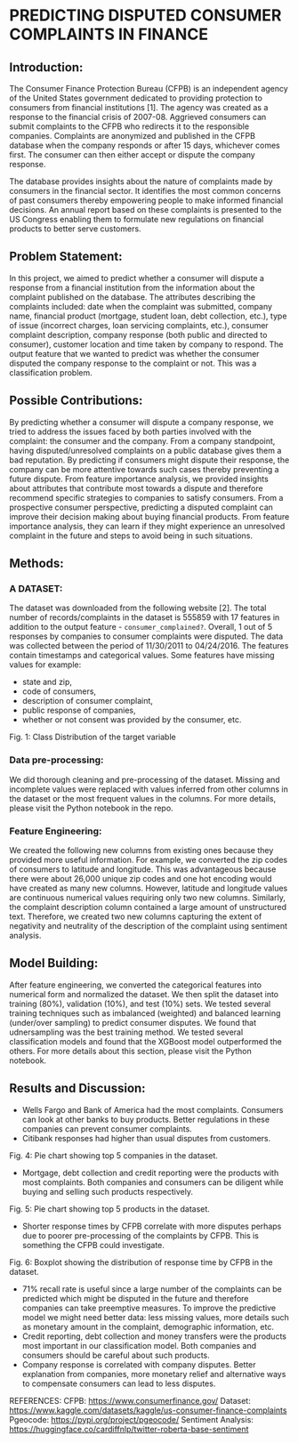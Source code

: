 # PREDICTING DISPUTED CONSUMER COMPLAINTS IN FINANCE

## Introduction: 
The Consumer Finance Protection Bureau (CFPB) is an independent agency of the United States government dedicated to providing protection to consumers from financial institutions [1]. The agency was created as a response to the financial crisis of 2007-08. Aggrieved consumers can submit complaints to the CFPB who redirects it to the responsible companies. Complaints are anonymized and published in the CFPB database when the company responds or after 15 days, whichever comes first. The consumer can then either accept or dispute the company response.

The database provides insights about the nature of complaints made by consumers in the financial sector. It identifies the most common concerns of past consumers thereby empowering people to make informed financial decisions. An annual report based on these complaints is presented to the US Congress enabling them to formulate new regulations on financial products to better serve customers.  

## Problem Statement: 
In this project, we aimed to predict whether a consumer will dispute a response from a financial institution from the information about the complaint published on the database. The attributes describing the complaints included: date when the complaint was submitted, company name,  financial product (mortgage, student loan, debt collection, etc.), type of issue (incorrect charges, loan servicing complaints, etc.), consumer complaint description, company response (both public and directed to consumer), customer location and time taken by company to respond. The output feature that we wanted to predict was whether the consumer disputed the company response to the complaint or not. This was a classification problem.

## Possible Contributions: 
By predicting whether a consumer will dispute a company response, we tried to address the issues faced by both parties involved with the complaint: the consumer and the company. From a company standpoint, having disputed/unresolved complaints on a public database gives them a bad reputation. By predicting if consumers might dispute their response, the company can be more attentive towards such cases thereby preventing a future dispute. From feature importance analysis, we provided insights about attributes that contribute most towards a dispute and therefore recommend specific strategies to companies to satisfy consumers. From a prospective consumer perspective, predicting a disputed complaint can improve their decision making about buying financial products. From feature importance analysis, they can learn if they might experience an unresolved complaint in the future and steps to avoid being in such situations.     

## Methods: 
### A DATASET: 
The dataset was downloaded from the following website [2]. The total number of records/complaints in the dataset is 555859 with 17 features in addition to the output feature - `consumer_complained?`. Overall, 1 out of 5 responses by companies to consumer complaints were disputed. The data was collected between the period of 11/30/2011 to 04/24/2016. The features contain timestamps and categorical values. Some features have missing values for example: 
* state and zip,
* code of consumers,
* description of consumer complaint,
* public response of companies,
* whether or not consent was provided by the consumer, etc.

Fig. 1: Class Distribution of the target variable

### Data pre-processing: 
We did thorough cleaning and pre-processing of the dataset. Missing and incomplete values were replaced with values inferred from other columns in the dataset or the most frequent values in the columns. For more details, please visit the Python notebook in the repo.

### Feature Engineering: 
We created the following new columns from existing ones because they provided more useful information. For example, we converted the zip codes of consumers to latitude and longitude. This was advantageous because there were about 26,000 unique zip codes and one hot encoding would have created as many new columns. However, latitude and longitude values are continuous numerical values requiring only two new columns. Similarly, the complaint description column contained a large amount of unstructured text. Therefore, we created two new columns capturing the extent of negativity and neutrality of the description of the complaint using sentiment analysis.

## Model Building: 
After feature engineering, we converted the categorical features into numerical form and normalized the dataset. We then split the dataset into training (80%), validation (10%), and test (10%) sets. We tested several training techniques such as imbalanced (weighted) and balanced learning (under/over sampling) to predict consumer disputes. We found that udnersampling was the best training method. We tested several classification models and found that the XGBoost model outperformed the others. For more details about this section, please visit the Python notebook.  

## Results and Discussion: 
* Wells Fargo and Bank of America had the most complaints. Consumers can look at other banks to buy products. Better regulations in these companies can prevent consumer complaints.
* Citibank responses had higher than usual disputes from customers. 

Fig. 4: Pie chart showing top 5 companies in the dataset.

* Mortgage, debt collection and credit reporting were the products with most complaints. Both companies and consumers can be diligent while buying and selling such products respectively. 

Fig. 5: Pie chart showing top 5 products in the dataset.

* Shorter response times by CFPB correlate with more disputes perhaps due to poorer pre-processing of the complaints by CFPB. This is something the CFPB could investigate.

Fig. 6: Boxplot showing the distribution of response time by CFPB in the dataset.

* 71% recall rate is useful since a large number of the complaints can be predicted which might be disputed in the future and therefore companies can take preemptive measures. To improve the predictive model we might need better data: less missing values, more details such as monetary amount in the complaint, demographic information, etc.
* Credit reporting, debt collection and money transfers were the products most important in our classification model. Both companies and consumers should be careful about such products.
* Company response is correlated with company disputes. Better explanation from companies, more monetary relief and alternative ways to compensate consumers can lead to less disputes.
  
REFERENCES:
CFPB: https://www.consumerfinance.gov/
Dataset: https://www.kaggle.com/datasets/kaggle/us-consumer-finance-complaints
Pgeocode: https://pypi.org/project/pgeocode/
Sentiment Analysis: https://huggingface.co/cardiffnlp/twitter-roberta-base-sentiment
